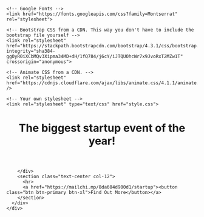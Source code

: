 <!DOCTYPE html>
<html>
  <head>
    <title>Startup</title>
    <!-- Required meta tags -->
    <meta charset="utf-8">
    <meta name="viewport" content="width=device-width, initial-scale=1">

    <!-- Google Fonts -->
    <link href="https://fonts.googleapis.com/css?family=Montserrat" rel="stylesheet">

    <!-- Bootstrap CSS from a CDN. This way you don't have to include the bootstrap file yourself -->
    <link rel="stylesheet" href="https://stackpath.bootstrapcdn.com/bootstrap/4.3.1/css/bootstrap.min.css" integrity="sha384-ggOyR0iXCbMQv3Xipma34MD+dH/1fQ784/j6cY/iJTQUOhcWr7x9JvoRxT2MZw1T" crossorigin="anonymous">
    
    <!-- Animate CSS from a CDN. -->
    <link rel="stylesheet" href="https://cdnjs.cloudflare.com/ajax/libs/animate.css/4.1.1/animate.min.css" />

    <!-- Your own stylesheet -->
    <link rel="stylesheet" type="text/css" href="style.css">
  </head>
  <body>
    <div class="container d-flex align-items-center h-100">
      <div class="row">
        <header class="text-center col-12">
          <h1 class="text-uppercase"><strong>The biggest startup event of the year!</strong></h1>
        </header>
        <div class="buffer col-12">

        </div>
        <section class="text-center col-12">
          <hr>
          <a href="https://mailchi.mp/8da604d900d1/startup"><button class="btn btn-primary btn-xl">Find Out More</button></a>
        </section>
      </div>
    </div>
  </body>
</html>
